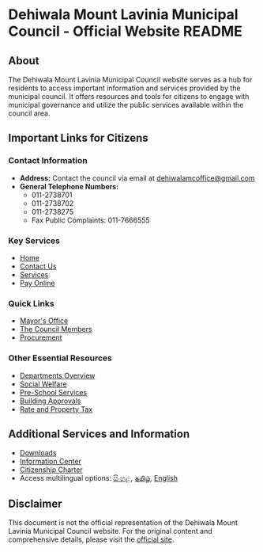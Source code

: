 # Dehiwala Mount Lavinia Municipal Council - Official Website README

## About
The Dehiwala Mount Lavinia Municipal Council website serves as a hub for residents to access important information and services provided by the municipal council. It offers resources and tools for citizens to engage with municipal governance and utilize the public services available within the council area.

## Important Links for Citizens
### Contact Information
- **Address:** Contact the council via email at [dehiwalamcoffice@gmail.com](mailto:dehiwalamcoffice@gmail.com) 
- **General Telephone Numbers:** 
  - 011-2738701 
  - 011-2738702 
  - 011-2738275
  - Fax Public Complaints: 011-7666555

### Key Services
- [Home](http://dmmc.lk/)
- [Contact Us](https://dmmc.lk/contact/)
- [Services](https://dmmc.lk/category/services/)
- [Pay Online](https://erp.dehiwalamtl.mc.gov.lk:54535/onlinepayment)

### Quick Links
- [Mayor's Office](https://dmmc.lk/the-mayor/)
- [The Council Members](https://dmmc.lk/category/members/)
- [Procurement](https://dmmc.lk/procurement/)

### Other Essential Resources
- [Departments Overview](https://dmmc.lk/departments/)
- [Social Welfare](https://dmmc.lk/social-welfare/)
- [Pre-School Services](https://dmmc.lk/pre-school-services/)
- [Building Approvals](https://dmmc.lk/building-approvals/)
- [Rate and Property Tax](https://dmmc.lk/rate-tax/)

## Additional Services and Information
- [Downloads](https://dmmc.lk/downloads-2/)
- [Information Center](https://dmmc.lk/information-center/)
- [Citizenship Charter](https://dmmc.lk/citizenship-charter-2/)
- Access multilingual options: [සිංහළ](https://dmmc.lk/?lang=si), [தமிழ்](https://dmmc.lk/?lang=ta), [English](https://dmmc.lk/?lang=en)

## Disclaimer
This document is not the official representation of the Dehiwala Mount Lavinia Municipal Council website. For the original content and comprehensive details, please visit the [official site](http://dmmc.lk/).